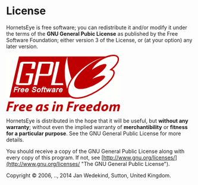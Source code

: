License
=======

HornetsEye is free software; you can redistribute it and/or modify it under the terms of the **GNU General Pubic License** as published by the Free Software Foundation; either version 3 of the License, or (at your option) any later version.

![GPLv3 logo](images/gplv3.png)

HornetsEye is distributed in the hope that it will be useful, but **without any warranty**; without even the implied warranty of **merchantibility** or **fitness for a particular purpose**. See the GNU General Public License for more details.

You should receive a copy of the GNU General Public License along with every copy of this program. If not, see [http://www.gnu.org/licenses/](http://www.gnu.org/licenses/ "The GNU General Public License").

Copyright © 2006, .., 2014 Jan Wedekind, Sutton, United Kingdom.


